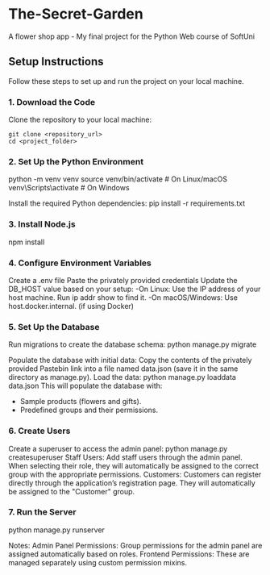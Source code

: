 # The-Secret-Garden
A flower shop app - My final project for the Python Web course of SoftUni

## **Setup Instructions**

Follow these steps to set up and run the project on your local machine.

### **1. Download the Code**
Clone the repository to your local machine:
```
git clone <repository_url>
cd <project_folder>
```

### **2. Set Up the Python Environment**
  python -m venv venv
  source venv/bin/activate  # On Linux/macOS
  venv\Scripts\activate     # On Windows

Install the required Python dependencies:
  pip install -r requirements.txt

### **3. Install Node.js**
  npm install

### **4. Configure Environment Variables**
Create a .env file
Paste the privately provided credentials
Update the DB_HOST value based on your setup:
-On Linux: Use the IP address of your host machine. Run ip addr show to find it.
-On macOS/Windows: Use host.docker.internal. (if using  Docker)

### **5. Set Up the Database**
Run migrations to create the database schema:
  python manage.py migrate

Populate the database with initial data:
Copy the contents of the privately provided Pastebin link into a file named data.json (save it in the same directory as manage.py).
Load the data:
  python manage.py loaddata data.json
This will populate the database with:
- Sample products (flowers and gifts).
- Predefined groups and their permissions.

### **6. Create Users**
Create a superuser to access the admin panel:
  python manage.py createsuperuser
Staff Users: Add staff users through the admin panel. When selecting their role, they will automatically be assigned to the correct group with the appropriate permissions.
Customers: Customers can register directly through the application’s registration page. They will automatically be assigned to the "Customer" group.

### **7. Run the Server**
  python manage.py runserver

Notes:
Admin Panel Permissions: Group permissions for the admin panel are assigned automatically based on roles.
Frontend Permissions: These are managed separately using custom permission mixins.
